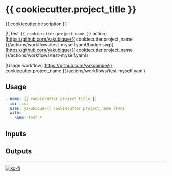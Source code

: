 # {{ cookiecutter.project_title }}

{{ cookiecutter.description }}

[![Test `{{ cookiecutter.project_name }}` action](https://github.com/yakubique/{{ cookiecutter.project_name }}/actions/workflows/test-myself.yaml/badge.svg)](https://github.com/yakubique/{{ cookiecutter.project_name }}/actions/workflows/test-myself.yaml)

[Usage workflow](https://github.com/yakubique/{{ cookiecutter.project_name }}/actions/workflows/test-myself.yaml)

## Usage
```yaml
- name: {{ cookiecutter.project_title }}
  id: list
  uses: yakubique/{{ cookiecutter.project_name }}@v1
  with:
    name: test-*

```

## Inputs




## Outputs



----

[![ko-fi](https://ko-fi.com/img/githubbutton_sm.svg)](https://ko-fi.com/S6S1UZ9P7)
